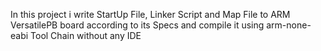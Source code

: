 In this project i write StartUp File, Linker Script and Map File to ARM VersatilePB board according to its Specs
and compile it using arm-none-eabi Tool Chain without any IDE
